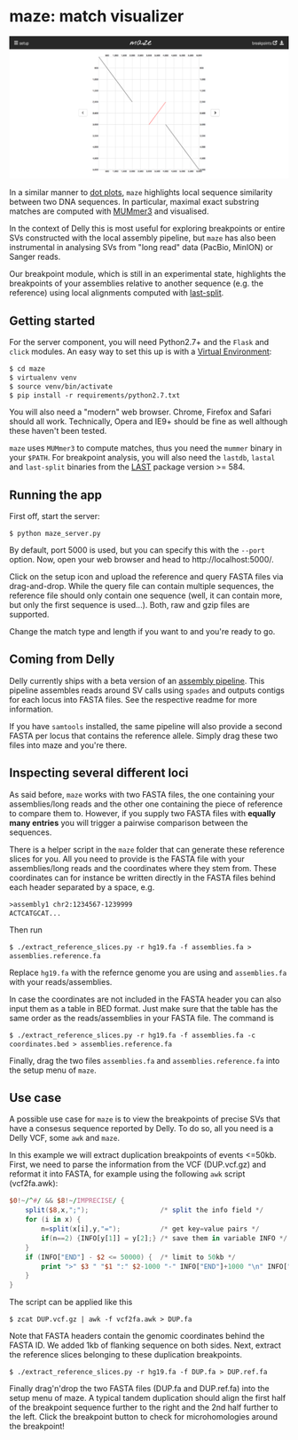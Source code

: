 # maze: match visualizer

![maze screenshot](maze.png)

In a similar manner to
[dot plots](http://en.wikipedia.org/wiki/Dot_plot_%28bioinformatics%29),
`maze` highlights local sequence similarity between two DNA sequences.
In particular, maximal exact substring matches are computed with
[MUMmer3](http://mummer.sourceforge.net/) and visualised.

In the context of Delly this is most useful for exploring breakpoints
or entire SVs constructed with the local assembly pipeline,
but `maze` has also been instrumental in analysing SVs from
"long read" data (PacBio, MinION) or Sanger reads.

Our breakpoint module, which is still in an experimental state, highlights
the breakpoints of your assemblies relative to another sequence (e.g. the 
reference) using local alignments computed with [last-split](http://last.cbrc.jp/).

## Getting started
For the server component, you will need Python2.7+ and the
`Flask` and `click` modules. An easy way to set this up is with a
[Virtual Environment](http://docs.python-guide.org/en/latest/dev/virtualenvs/):

    $ cd maze
    $ virtualenv venv
    $ source venv/bin/activate
    $ pip install -r requirements/python2.7.txt

You will also need a "modern" web browser. Chrome, Firefox and Safari 
should all work. Technically, Opera and IE9+ should be fine as well 
although these haven't been tested.

`maze` uses `MUMmer3` to compute matches, thus you need the
`mummer` binary in your `$PATH`. For breakpoint analysis, you
will also need the `lastdb`, `lastal` and `last-split` binaries 
from the [LAST](http://last.cbrc.jp/) package version >= 584.

## Running the app
First off, start the server:

    $ python maze_server.py

By default, port 5000 is used, but you can specify this with the
`--port` option. Now, open your web browser and head to http://localhost:5000/.

Click on the setup icon and upload the reference and query FASTA
files via drag-and-drop. While the query file can contain 
multiple sequences, the reference file should only contain one sequence
(well, it can contain more, but only the first sequence is used...).
Both, raw and gzip files are supported.

Change the match type and length if you want to and you're ready to go.

## Coming from Delly
Delly currently ships with a beta version of an 
[assembly pipeline](https://github.com/tobiasrausch/delly/tree/master/assembly). 
This pipeline assembles reads around SV calls using `spades` and outputs
contigs for each locus into FASTA files. See the respective readme for
more information.

If you have `samtools` installed, the same pipeline will also provide a
second FASTA per locus that contains the reference allele. Simply drag 
these two files into maze and you're there.

## Inspecting several different loci
As said before, `maze` works with two FASTA files, the one containing your 
assemblies/long reads and the other one containing the piece of reference 
to compare them to. However, if you supply two FASTA files with **equally 
many entries** you will trigger a pairwise comparison between the sequences. 	

There is a helper script in the `maze` folder that can generate these
reference slices for you. All you need to provide is the FASTA file
with your assemblies/long reads and the coordinates where they stem from. 
These coordinates can for instance be written directly in the FASTA files 
behind each header separated by a space, e.g.

    >assembly1 chr2:1234567-1239999
    ACTCATGCAT...

Then run

    $ ./extract_reference_slices.py -r hg19.fa -f assemblies.fa > assemblies.reference.fa

Replace `hg19.fa` with the refernce genome you are using and `assemblies.fa`
with your reads/assemblies. 

In case the coordinates are not included in the FASTA header you can 
also input them as a table in BED format. Just make sure that the table 
has the same order as the reads/assemblies in your FASTA file. The 
command is 

    $ ./extract_reference_slices.py -r hg19.fa -f assemblies.fa -c coordinates.bed > assemblies.reference.fa 

Finally, drag the two files `assemblies.fa` and `assemblies.reference.fa`
into the setup menu of `maze`.

## Use case
A possible use case for `maze` is to view the breakpoints of precise SVs
that have a consesus sequence reported by Delly. To do so, all you need is
a Delly VCF, some `awk` and `maze`.

In this example we will extract duplication breakpoints of events <=50kb.
First, we need to parse the information from the VCF (DUP.vcf.gz) and 
reformat it into FASTA, for example using the following `awk` script (vcf2fa.awk):

```awk
$0!~/^#/ && $8!~/IMPRECISE/ {
	split($8,x,";");                  /* split the info field */
	for (i in x) { 
		n=split(x[i],y,"=");          /* get key=value pairs */
		if(n==2) {INFO[y[1]] = y[2];} /* save them in variable INFO */
	} 
	if (INFO["END"] - $2 <= 50000) {  /* limit to 50kb */
		print ">" $3 " "$1 ":" $2-1000 "-" INFO["END"]+1000 "\n" INFO["CONSENSUS"]
	}
}
```

The script can be applied like this

    $ zcat DUP.vcf.gz | awk -f vcf2fa.awk > DUP.fa

Note that FASTA headers contain the genomic coordinates behind
the FASTA ID. We added 1kb of flanking sequence on both sides.
Next, extract the reference slices belonging to these duplication breakpoints.

    $ ./extract_reference_slices.py -r hg19.fa -f DUP.fa > DUP.ref.fa

Finally drag'n'drop the two FASTA files (DUP.fa and DUP.ref.fa) into 
the setup menu of maze. A typical tandem duplication should align
the first half of the breakpoint sequence further to the right and the
2nd half further to the left. Click the breakpoint button to check for
microhomologies around the breakpoint!

